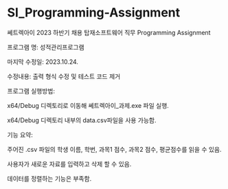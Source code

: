 # SI_Programming-Assignment
 
쎄트렉아이 2023 하반기 채용 탑재소프트웨어 직무 Programming Assignment

프로그램 명: 성적관리프로그램

마지막 수정일: 2023.10.24.

수정내용: 출력 형식 수정 및 테스트 코드 제거

프로그램 실행방법:

x64/Debug 디렉토리로 이동해 쎄트렉아이_과제.exe 파일 실행.

x64/Debug 디렉토리 내부의 data.csv파일을 사용 가능함.

기능 요약: 

주어진 .csv 파일의 학생 이름, 학번, 과목1 점수, 과목2 점수, 평균점수를 읽을 수 있음.

사용자가 새로운 자료를 입력하고 삭제 할 수 있음.

데이터를 정렬하는 기능은 부족함.
